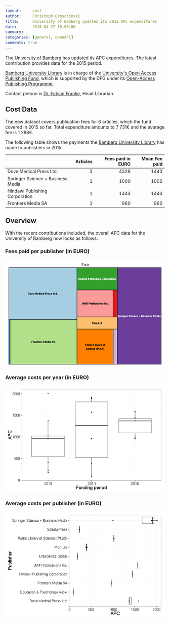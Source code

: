 ```yaml
---
layout:     post
author:     Christoph Broschinski
title:      University of Bamberg updates its 2015 APC expenditures
date:       2016-04-27 10:00:00
summary:    
categories: [general, openAPC]
comments: true
---
```





The [University of Bamberg](https://www.uni-bamberg.de/en/) has updated its APC expenditures. The latest contribution provides data for the 2015 period.

[Bamberg University Library](http://www.uni-bamberg.de/en/ub/) is in charge of the [University's Open Access Publishing Fund](http://www.uni-bamberg.de/en/ub/publishing/open-access-publishing/open-access-funds), which is supported by the DFG under its [Open-Access Publishing Programme](http://www.dfg.de/en/research_funding/programmes/infrastructure/lis/funding_opportunities/open_access_publishing/index.html).

Contact person is [Dr. Fabian Franke](mailto:fabian.franke@uni-bamberg.de), Head Librarian.

## Cost Data



The new dataset covers publication fees for 6 articles, which the fund covered in 2015 so far. Total expenditure amounts to 7 731€ and the average fee is 1 288€.

The following table shows the payments the [Bamberg University Library](http://www.uni-bamberg.de/en/ub/) has made to publishers in 2015.


|                                  | Articles| Fees paid in EURO| Mean Fee paid|
|:---------------------------------|--------:|-----------------:|-------------:|
|Dove Medical Press Ltd.           |        3|              4328|          1443|
|Springer Science + Business Media |        1|              1000|          1000|
|Hindawi Publishing Corporation    |        1|              1443|          1443|
|Frontiers Media SA                |        1|               960|           960|

## Overview

With the recent contributions included, the overall APC data for the University of Bamberg now looks as follows: 

### Fees paid per publisher (in EURO)

![plot of chunk tree_bamberg_2016-04-27](/figure/tree_bamberg_2016-04-27-1.png) 

###  Average costs per year (in EURO)

![plot of chunk box_bamberg_year_2016-04-27](/figure/box_bamberg_year_2016-04-27-1.png) 

###  Average costs per publisher (in EURO)

![plot of chunk box_bamberg_publisher_2016-04-27](/figure/box_bamberg_publisher_2016-04-27-1.png) 
